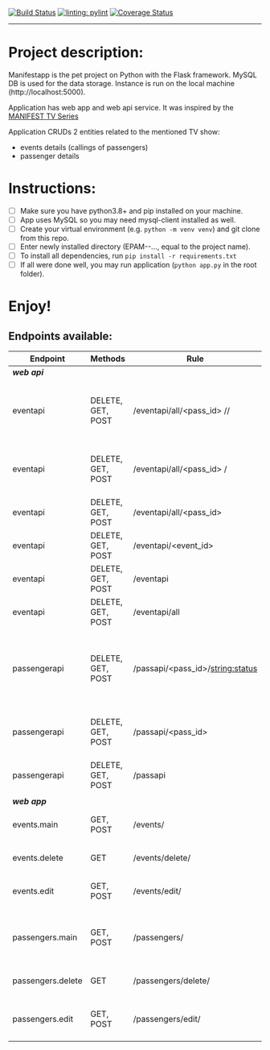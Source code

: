 [![Build Status](https://app.travis-ci.com/VovaMazur/EPAM---python-online-project.svg?branch=master)](https://app.travis-ci.com/VovaMazur/EPAM---python-online-project)
[![linting: pylint](https://img.shields.io/badge/linting-pylint-yellowgreen)](https://github.com/PyCQA/pylint)
[![Coverage Status](https://coveralls.io/repos/github/VovaMazur/EPAM---python-online-project/badge.svg?branch=master)](https://coveralls.io/github/VovaMazur/EPAM---python-online-project?branch=master)
***

# Project description:

Manifestapp is the pet project on Python with the Flask framework. MySQL DB is used for the data storage.
Instance is run on the local machine (http://localhost:5000).

Application has web app and web api service. It was inspired by the [MANIFEST TV Series](https://en.wikipedia.org/wiki/Manifest_(TV_series))

Application CRUDs 2 entities related to the mentioned TV show:
- events details (callings of passengers)
- passenger details


# Instructions:

- [ ] Make sure you have python3.8+ and pip installed on your machine.
- [ ] App uses MySQL so you may need mysql-client installed as well.
- [ ] Create your virtual environment (e.g. `python -m venv venv`) and git clone from this repo.
- [ ] Enter newly installed directory (EPAM--..., equal to the project name).
- [ ] To install all dependencies, run `pip install -r requirements.txt`
- [ ] If all were done well, you may run application (`python app.py` in the root folder).

# Enjoy!


## Endpoints available:

|Endpoint|Methods|Rule|Description|
| --- | --- | --- | --- |
|***web api***|  |  |  |
|eventapi|DELETE, GET, POST|/eventapi/all/<pass_id> /<datefrom>/<dateto>|access all events by pass_id between datefrom and dateto|
|eventapi|DELETE, GET, POST|/eventapi/all/<pass_id> /<datefrom>|access all events by pass_id starting from datefrom|
|eventapi|DELETE, GET, POST|/eventapi/all/<pass_id>|access all events by pass_id|
|eventapi|DELETE, GET, POST|/eventapi/<event_id>|access event with event_id|
|eventapi|DELETE, GET, POST|/eventapi|access all events in the database|
|eventapi|DELETE, GET, POST|/eventapi/all|access all events in the database|
| | | | |
|passengerapi|DELETE, GET, POST|/passapi/<pass_id>/<string:status>|access passenger data with passenger_id (can be 'all') and having status|
|passengerapi|DELETE, GET, POST|/passapi/<pass_id>|access passenger data with passenger_id (can be 'all')| 
|passengerapi|DELETE, GET, POST|/passapi|access all passengers data|
| | | | |
|***web app***|  |  |  |
|events.main|GET, POST|/events/|events list, main screen for events|
|events.delete|GET|/events/delete/<item>|delete selected event|
|events.edit|GET, POST|/events/edit/<item>|update & create an event data|
| | | | |
|passengers.main|GET, POST|/passengers/|passengers list, main screen for passengers data|
|passengers.delete|GET|/passengers/delete/<item>|delete selected passenger|
|passengers.edit|GET, POST|/passengers/edit/<item>|update & create an passenger data|